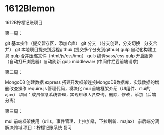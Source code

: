 # 1612Blemon
1612B柠檬记账项目

第一周：

git 基本操作（提交暂存区，添加仓库）
git 分支 （分支创建，分支切换，分支合并）
git 本地项目提交到远程github (提交多个分支到github)
gulp 自动化构建工具
gulp 合并压缩文件（html/js/css/img）
gulp 编译sass/less
gulp 开启服务（自动打开浏览器）自动刷新
gulp middleware (中间件拦截前端请求)


第二周：

MongoDB 创建数据
express 搭建开发框架连接MongoDB数据库，实现数据的增删改查操作
require.js 管理代码，模块化
mui 前端框架介绍（UI组件、mui的ajax）
项目：成员信息系统管理，实现班级人员查询，删除，修改，添加（后端分离）


第三周：

mui 前端框架使用（utils，事件管理，上拉加载，下拉刷新，majax）
前后端分离解决跨域 
项目：柠檬记账系统
复习









